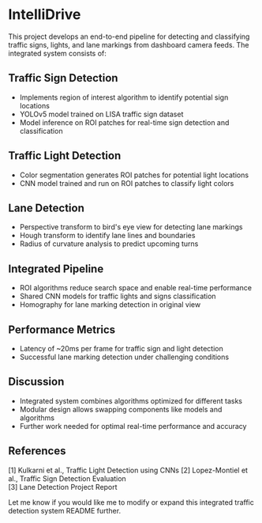 # IntelliDrive

This project develops an end-to-end pipeline for detecting and classifying traffic signs, lights, and lane markings from dashboard camera feeds. The integrated system consists of:

## Traffic Sign Detection

- Implements region of interest algorithm to identify potential sign locations  
- YOLOv5 model trained on LISA traffic sign dataset
- Model inference on ROI patches for real-time sign detection and classification

## Traffic Light Detection 

- Color segmentation generates ROI patches for potential light locations
- CNN model trained and run on ROI patches to classify light colors

## Lane Detection

- Perspective transform to bird's eye view for detecting lane markings   
- Hough transform to identify lane lines and boundaries
- Radius of curvature analysis to predict upcoming turns

## Integrated Pipeline

- ROI algorithms reduce search space and enable real-time performance
- Shared CNN models for traffic lights and signs classification  
- Homography for lane marking detection in original view

## Performance Metrics

- Latency of ~20ms per frame for traffic sign and light detection
- Successful lane marking detection under challenging conditions

## Discussion 

- Integrated system combines algorithms optimized for different tasks
- Modular design allows swapping components like models and algorithms
- Further work needed for optimal real-time performance and accuracy  

## References

[1] Kulkarni et al., Traffic Light Detection using CNNs
[2] Lopez-Montiel et al., Traffic Sign Detection Evaluation  
[3] Lane Detection Project Report

Let me know if you would like me to modify or expand this integrated traffic detection system README further.
